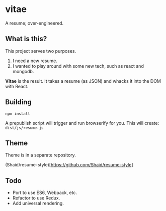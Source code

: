 # vitae

A resume; over-engineered.

## What is this?
This project serves two purposes.

1. I need a new resume.
2. I wanted to play around with some new tech, such as react and mongodb.

**Vitae** is the result. It takes a resume (as JSON) and whacks it into the DOM with React.

## Building
`npm install`

A prepublish script will trigger and run browserify for you. This will create:
`dist/js/resume.js`

## Theme

Theme is in a separate repository.

(Shaid/resume-style)[https://github.com/Shaid/resume-style]

## Todo
- Port to use ES6, Webpack, etc.
- Refactor to use Redux. 
- Add universal rendering.
